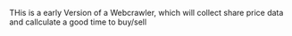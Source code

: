 THis is a early Version of a Webcrawler, which will collect  share price data and callculate a good time to buy/sell
